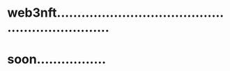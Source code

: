 # web3nft..................................................................
# soon.................
